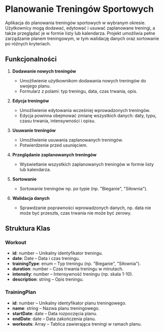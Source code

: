 # Planowanie Treningów Sportowych

Aplikacja do planowania treningów sportowych w wybranym okresie. Użytkownicy mogą dodawać, edytować i usuwać zaplanowane treningi, a także przeglądać je w formie listy lub kalendarza. Projekt umożliwia pełne zarządzanie planem treningowym, w tym walidację danych oraz sortowanie po różnych kryteriach.

## Funkcjonalności

1. **Dodawanie nowych treningów**
    - Umożliwienie użytkownikom dodawania nowych treningów do swojego planu. 
    - Formularz z polami: typ treningu, data, czas trwania, opis.
    
2. **Edycja treningów**
    - Umożliwienie edytowania wcześniej wprowadzonych treningów. 
    - Edycja powinna obejmować zmianę wszystkich danych: daty, typu, czasu trwania, intensywności i opisu.
    
3. **Usuwanie treningów**
    - Umożliwienie usuwania zaplanowanych treningów. 
    - Potwierdzenie przed usunięciem. 

4. **Przeglądanie zaplanowanych treningów**  
    - Wyświetlanie wszystkich zaplanowanych treningów w formie listy lub kalendarza. 

5. **Sortowanie**  
    - Sortowanie treningów np. po typie (np. "Bieganie", "Siłownia"). 

6. **Walidacja danych**  
    - Sprawdzanie poprawności wprowadzonych danych, np. data nie może być przeszła, czas trwania nie może być zerowy. 

## Struktura Klas

### **Workout**

- **id**: number – Unikalny identyfikator treningu.
- **date**: Date – Data i czas treningu.
- **trainingType**: enum – Typ treningu (np. "Bieganie", "Siłownia").
- **duration**: number – Czas trwania treningu w minutach.
- **intensity**: number – Intensywność treningu (np. skala 1-10).
- **description**: string – Opis treningu.

### **TrainingPlan**

- **id**: number – Unikalny identyfikator planu treningowego.
- **name**: string – Nazwa planu treningowego.
- **startDate**: date – Data rozpoczęcia planu.
- **endDate**: date – Data zakończenia planu.
- **workouts**: Array<Workout> – Tablica zawierająca treningi w ramach planu.
